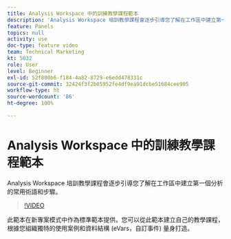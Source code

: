 ```yaml
---
title: Analysis Workspace 中的訓練教學課程範本
description: 'Analysis Workspace 培訓教學課程會逐步引導您了解在工作區中建立第一個分析的常用術語和步驟。 '
feature: Panels
topics: null
activity: use
doc-type: feature video
team: Technical Marketing
kt: 5032
role: User
level: Beginner
exl-id: 52f800b6-f184-4a82-8729-e6edd478331c
source-git-commit: 32424f3f2b05952fe4df9ea91dcbe51684cee905
workflow-type: ht
source-wordcount: '86'
ht-degree: 100%

---
```


# Analysis Workspace 中的訓練教學課程範本

Analysis Workspace 培訓教學課程會逐步引導您了解在工作區中建立第一個分析的常用術語和步驟。

>[!VIDEO](https://video.tv.adobe.com/v/33773/?quality=12)

此範本在新專案模式中作為標準範本提供。您可以從此範本建立自己的教學課程，根據您組織獨特的使用案例和資料結構 (eVars，自訂事件) 量身打造。
